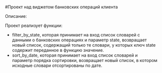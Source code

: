 #Проект над виджетом банковских операций клиента

Описание:

Проект реализует функции:
- filter_by_state, которая принимает на вход список словарей с данными о банковских операциях и параметр 
state, возвращает новый список, содержащий только те словари, у которых ключ state содержит переданное в функцию значение. 
- sort_by_date, которая принимает на вход список словарей и параметр порядка сортировки, возвращает новый список, в котором исходные словари отсортированы по дате.

  

